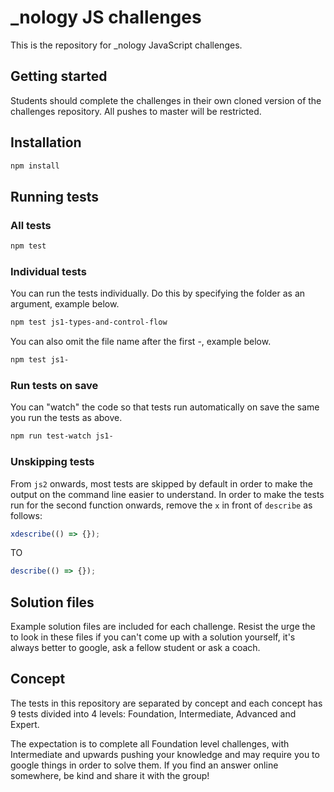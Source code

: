 # \_nology JS challenges

This is the repository for \_nology JavaScript challenges.

## Getting started

Students should complete the challenges in their own cloned version of the challenges repository. All pushes to master will be restricted.

## Installation

```bash
npm install
```

## Running tests

### All tests

```bash
npm test
```

### Individual tests

You can run the tests individually. Do this by specifying the folder as an argument, example below.

```bash
npm test js1-types-and-control-flow
```

You can also omit the file name after the first -, example below.

```bash
npm test js1-
```

### Run tests on save

You can "watch" the code so that tests run automatically on save the same you run the tests as above.

```bash
npm run test-watch js1-
```

### Unskipping tests

From `js2` onwards, most tests are skipped by default in order to make the output on the command line easier to understand. In order to make the tests run for the second function onwards, remove the `x` in front of `describe` as follows:

```js
xdescribe(() => {});
```

TO

```js
describe(() => {});
```

## Solution files

Example solution files are included for each challenge. Resist the urge the to look in these files if you can't come up with a solution yourself, it's always better to google, ask a fellow student or ask a coach.

## Concept

The tests in this repository are separated by concept and each concept has 9 tests divided into 4 levels: Foundation, Intermediate, Advanced and Expert.

The expectation is to complete all Foundation level challenges, with Intermediate and upwards pushing your knowledge
and may require you to google things in order to solve them. If you find an answer online somewhere, be kind and
share it with the group!
